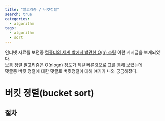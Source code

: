 ```yaml
---
title: "알고리즘 / 버킷정렬"
search: true
categories: 
  - algorithm
tags: 
  - algorithm
  - sort
---
```


인터넷 자료를 보던중 [컴퓨터의 세계 밖에서 발견한 O(n) 소팅](https://okky.kr/article/466103) 이란 게시글을 보게되었다.  
보통 정렬 알고리즘은 O(nlogn) 정도가 제일 빠른것으로 표를 통해 보았는데  
댓글중 버킷 정렬에 대한 댓글로 버킷정렬에 대해 얘기가 나와 궁금해졌다.

# 버킷 정렬(bucket sort)
## 절차

<!--stackedit_data:
eyJoaXN0b3J5IjpbLTg3NzQ0NDU1Ml19
-->